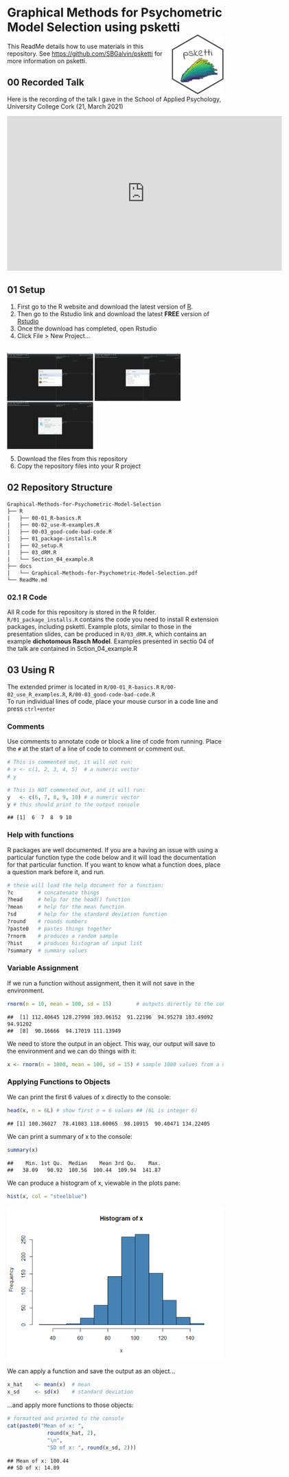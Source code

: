 
# Graphical Methods for Psychometric Model Selection using psketti <img src ="img/psketti_hex2.png" align ="right" width="120"/>

This ReadMe details how to use materials in this repository. See
<https://github.com/SBGalvin/psketti> for more information on psketti.

## 00 Recorded Talk

Here is the recording of the talk I gave in the School of Applied
Psychology, University College Cork (21, March 2021)

<iframe width="640" height="360" src="https://web.microsoftstream.com/embed/video/5c7c0579-e4c8-4314-975f-4d87857834d5?autoplay=false&amp;showinfo=true" allowfullscreen style="border:none;">
</iframe>

</br>

## 01 Setup

1.  First go to the R website and download the latest version of
    [R](https://cran.r-project.org/bin/windows/).  
2.  Then go to the Rstudio link and download the latest **FREE** version
    of [Rstudio](https://rstudio.com/products/rstudio/download/)  
3.  Once the download has completed, open Rstudio
4.  Click File &gt; New Project…

</br> <img src ="img/NewPrj_1.png" align ="center" width="200"/>
<img src ="img/NewPrj_2.png" align ="center" width="200"/>
<img src ="img/NewPrj_3.png" align ="center" width="200"/></br>

5.  Download the files from this repository
6.  Copy the repository files into your R project

## 02 Repository Structure

    Graphical-Methods-for-Psychometric-Model-Selection
    ├── R
    |   ├── 00-01_R-basics.R
    |   ├── 00-02_use-R-examples.R
    │   ├── 00-03_good-code-bad-code.R
    │   ├── 01_package-installs.R
    |   ├── 02_setup.R
    |   ├── 03_dRM.R
    |   └── Section_04_example.R
    ├── docs
    │   └── Graphical-Methods-for-Psychometric-Model-Selection.pdf
    └── ReadMe.md

### 02.1 R Code

All R code for this repository is stored in the R folder.
`R/01_package_installs.R` contains the code you need to install R
extension packages, including psketti. Example plots, similar to those
in the presentation slides, can be produced in `R/03_dRM.R`, which
contains an example **dichotomous Rasch Model**. Examples presented in
sectio 04 of the talk are contained in Sction\_04\_example.R

## 03 Using R

The extended primer is located in `R/00-01_R-basics.R`
`R/00-02_use_R_examples.R`, `R/00-03_good-code-bad-code.R`  
To run individual lines of code, place your mouse cursor in a code line
and press `ctrl+enter`

### Comments

Use comments to annotate code or block a line of code from running.
Place the `#` at the start of a line of code to comment or comment out.

``` r
# This is commented out, it will not run:
# x <- c(1, 2, 3, 4, 5)  # a numeric vector
# y
```

``` r
# This is NOT commented out, and it will run:
y   <- c(6, 7, 8, 9, 10) # a numeric vector
y # this should print to the output console
```

    ## [1]  6  7  8  9 10

### Help with functions

R packages are well documented. If you are a having an issue with using
a particular function type the code below and it will load the
documentation for that particular function. If you want to know what a
function does, place a question mark before it, and run.

``` r
# these will load the help document for a function:
?c        # concatenate things
?head     # help for the head() function
?mean     # help for the mean function
?sd       # help for the standard deviation function
?round    # rounds numbers
?paste0   # pastes things together
?rnorm    # produces a random sample
?hist     # produces histogram of input list
?summary  # summary values
```

### Variable Assignment

If we run a function without assignment, then it will not save in the
environment.

``` r
rnorm(n = 10, mean = 100, sd = 15)        # outputs directly to the console
```

    ##  [1] 112.40645 128.27998 103.06152  91.22196  94.95278 103.49092  94.91202
    ##  [8]  90.16666  94.17019 111.13949

We need to store the output in an object. This way, our output will save
to the environment and we can do things with it:

``` r
x <- rnorm(n = 1000, mean = 100, sd = 15) # sample 1000 values from a normal distribution
```

### Applying Functions to Objects

We can print the first 6 values of x directly to the console:

``` r
head(x, n = 6L) # show first n = 6 values ## (6L is integer 6)
```

    ## [1] 100.36027  78.41083 118.60065  98.10915  90.40471 134.22405

We can print a summary of x to the console:

``` r
summary(x) 
```

    ##    Min. 1st Qu.  Median    Mean 3rd Qu.    Max. 
    ##   38.09   90.92  100.56  100.44  109.94  141.87

We can produce a histogram of x, viewable in the plots pane:

``` r
hist(x, col = "steelblue")
```

![](ReadMe_files/figure-gfm/unnamed-chunk-8-1.png)<!-- -->

We can apply a function and save the output as an object…

``` r
x_hat    <- mean(x)  # mean
x_sd     <- sd(x)    # standard deviation
```

…and apply more functions to those objects:

``` r
# formatted and printed to the console
cat(paste0("Mean of x: ",
             round(x_hat, 2),
             "\n",
             "SD of x: ", round(x_sd, 2)))
```

    ## Mean of x: 100.44
    ## SD of x: 14.89
